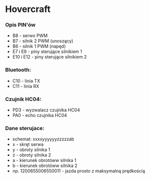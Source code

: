 # Hovercraft
### Opis PIN'ów
- B8 - serwo PWM 
- B7 - silnik 2 PWM (unoszący)
- B6 - silnik 1 PWM (napęd)
- E7 i E9 - piny sterujące silnikiem 1
- E10 i E12 - piny sterujące silnikiem 2

### Bluetooth:
- C10 - linia TX
- C11 - linia RX

### Czujnik HC04:
- PD3 - wyzwalacz czujnika HC04
- PA0 - echo czujnika HC04

### Dane sterujace:
- schemat: xxxxyyyyyyzzzzzab
- x - skręt serwa
- y - obroty silnika 1
- z - obroty silnika 2
- a - kierunek obrotóww silnika 1
- b - kierunek obrotóww silnika 2
- np. 1200655006550011 - jazda prosto z maksymalną prędkością
